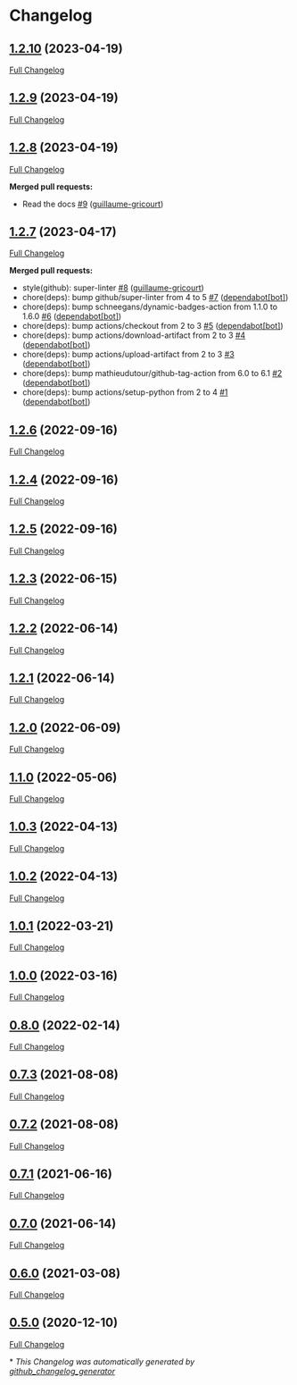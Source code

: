 # Changelog

## [1.2.10](https://github.com/guillaume-gricourt/HmnFusion/tree/1.2.10) (2023-04-19)

[Full Changelog](https://github.com/guillaume-gricourt/HmnFusion/compare/1.2.9...1.2.10)

## [1.2.9](https://github.com/guillaume-gricourt/HmnFusion/tree/1.2.9) (2023-04-19)

[Full Changelog](https://github.com/guillaume-gricourt/HmnFusion/compare/1.2.8...1.2.9)

## [1.2.8](https://github.com/guillaume-gricourt/HmnFusion/tree/1.2.8) (2023-04-19)

[Full Changelog](https://github.com/guillaume-gricourt/HmnFusion/compare/1.2.7...1.2.8)

**Merged pull requests:**

- Read the docs [\#9](https://github.com/guillaume-gricourt/HmnFusion/pull/9) ([guillaume-gricourt](https://github.com/guillaume-gricourt))

## [1.2.7](https://github.com/guillaume-gricourt/HmnFusion/tree/1.2.7) (2023-04-17)

[Full Changelog](https://github.com/guillaume-gricourt/HmnFusion/compare/1.2.6...1.2.7)

**Merged pull requests:**

- style\(github\): super-linter [\#8](https://github.com/guillaume-gricourt/HmnFusion/pull/8) ([guillaume-gricourt](https://github.com/guillaume-gricourt))
- chore\(deps\): bump github/super-linter from 4 to 5 [\#7](https://github.com/guillaume-gricourt/HmnFusion/pull/7) ([dependabot[bot]](https://github.com/apps/dependabot))
- chore\(deps\): bump schneegans/dynamic-badges-action from 1.1.0 to 1.6.0 [\#6](https://github.com/guillaume-gricourt/HmnFusion/pull/6) ([dependabot[bot]](https://github.com/apps/dependabot))
- chore\(deps\): bump actions/checkout from 2 to 3 [\#5](https://github.com/guillaume-gricourt/HmnFusion/pull/5) ([dependabot[bot]](https://github.com/apps/dependabot))
- chore\(deps\): bump actions/download-artifact from 2 to 3 [\#4](https://github.com/guillaume-gricourt/HmnFusion/pull/4) ([dependabot[bot]](https://github.com/apps/dependabot))
- chore\(deps\): bump actions/upload-artifact from 2 to 3 [\#3](https://github.com/guillaume-gricourt/HmnFusion/pull/3) ([dependabot[bot]](https://github.com/apps/dependabot))
- chore\(deps\): bump mathieudutour/github-tag-action from 6.0 to 6.1 [\#2](https://github.com/guillaume-gricourt/HmnFusion/pull/2) ([dependabot[bot]](https://github.com/apps/dependabot))
- chore\(deps\): bump actions/setup-python from 2 to 4 [\#1](https://github.com/guillaume-gricourt/HmnFusion/pull/1) ([dependabot[bot]](https://github.com/apps/dependabot))

## [1.2.6](https://github.com/guillaume-gricourt/HmnFusion/tree/1.2.6) (2022-09-16)

[Full Changelog](https://github.com/guillaume-gricourt/HmnFusion/compare/1.2.4...1.2.6)

## [1.2.4](https://github.com/guillaume-gricourt/HmnFusion/tree/1.2.4) (2022-09-16)

[Full Changelog](https://github.com/guillaume-gricourt/HmnFusion/compare/1.2.5...1.2.4)

## [1.2.5](https://github.com/guillaume-gricourt/HmnFusion/tree/1.2.5) (2022-09-16)

[Full Changelog](https://github.com/guillaume-gricourt/HmnFusion/compare/1.2.3...1.2.5)

## [1.2.3](https://github.com/guillaume-gricourt/HmnFusion/tree/1.2.3) (2022-06-15)

[Full Changelog](https://github.com/guillaume-gricourt/HmnFusion/compare/1.2.2...1.2.3)

## [1.2.2](https://github.com/guillaume-gricourt/HmnFusion/tree/1.2.2) (2022-06-14)

[Full Changelog](https://github.com/guillaume-gricourt/HmnFusion/compare/1.2.1...1.2.2)

## [1.2.1](https://github.com/guillaume-gricourt/HmnFusion/tree/1.2.1) (2022-06-14)

[Full Changelog](https://github.com/guillaume-gricourt/HmnFusion/compare/1.2.0...1.2.1)

## [1.2.0](https://github.com/guillaume-gricourt/HmnFusion/tree/1.2.0) (2022-06-09)

[Full Changelog](https://github.com/guillaume-gricourt/HmnFusion/compare/1.1.0...1.2.0)

## [1.1.0](https://github.com/guillaume-gricourt/HmnFusion/tree/1.1.0) (2022-05-06)

[Full Changelog](https://github.com/guillaume-gricourt/HmnFusion/compare/1.0.3...1.1.0)

## [1.0.3](https://github.com/guillaume-gricourt/HmnFusion/tree/1.0.3) (2022-04-13)

[Full Changelog](https://github.com/guillaume-gricourt/HmnFusion/compare/1.0.2...1.0.3)

## [1.0.2](https://github.com/guillaume-gricourt/HmnFusion/tree/1.0.2) (2022-04-13)

[Full Changelog](https://github.com/guillaume-gricourt/HmnFusion/compare/1.0.1...1.0.2)

## [1.0.1](https://github.com/guillaume-gricourt/HmnFusion/tree/1.0.1) (2022-03-21)

[Full Changelog](https://github.com/guillaume-gricourt/HmnFusion/compare/1.0.0...1.0.1)

## [1.0.0](https://github.com/guillaume-gricourt/HmnFusion/tree/1.0.0) (2022-03-16)

[Full Changelog](https://github.com/guillaume-gricourt/HmnFusion/compare/0.8.0...1.0.0)

## [0.8.0](https://github.com/guillaume-gricourt/HmnFusion/tree/0.8.0) (2022-02-14)

[Full Changelog](https://github.com/guillaume-gricourt/HmnFusion/compare/0.7.3...0.8.0)

## [0.7.3](https://github.com/guillaume-gricourt/HmnFusion/tree/0.7.3) (2021-08-08)

[Full Changelog](https://github.com/guillaume-gricourt/HmnFusion/compare/0.7.2...0.7.3)

## [0.7.2](https://github.com/guillaume-gricourt/HmnFusion/tree/0.7.2) (2021-08-08)

[Full Changelog](https://github.com/guillaume-gricourt/HmnFusion/compare/0.7.1...0.7.2)

## [0.7.1](https://github.com/guillaume-gricourt/HmnFusion/tree/0.7.1) (2021-06-16)

[Full Changelog](https://github.com/guillaume-gricourt/HmnFusion/compare/0.7.0...0.7.1)

## [0.7.0](https://github.com/guillaume-gricourt/HmnFusion/tree/0.7.0) (2021-06-14)

[Full Changelog](https://github.com/guillaume-gricourt/HmnFusion/compare/0.6.0...0.7.0)

## [0.6.0](https://github.com/guillaume-gricourt/HmnFusion/tree/0.6.0) (2021-03-08)

[Full Changelog](https://github.com/guillaume-gricourt/HmnFusion/compare/0.5.0...0.6.0)

## [0.5.0](https://github.com/guillaume-gricourt/HmnFusion/tree/0.5.0) (2020-12-10)

[Full Changelog](https://github.com/guillaume-gricourt/HmnFusion/compare/e7feb56f601319552619d8646083d03177e46a9d...0.5.0)



\* *This Changelog was automatically generated by [github_changelog_generator](https://github.com/github-changelog-generator/github-changelog-generator)*
